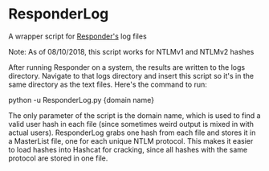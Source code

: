# ResponderLog
A wrapper script for [Responder's](https://github.com/SpiderLabs/Responder) log files

Note: As of 08/10/2018, this script works for NTLMv1 and NTLMv2 hashes

After running Responder on a system, the results are written to the logs directory. 
Navigate to that logs directory and insert this script so it's in the same directory 
as the text files. Here's the command to run:

python -u ResponderLog.py {domain name}

The only parameter of the script is the domain name, which is used to find a valid
user hash in each file (since sometimes weird output is mixed in with actual users).
ResponderLog grabs one hash from each file and stores it in a MasterList file, one
for each unique NTLM protocol. This makes it easier to load hashes into Hashcat for
cracking, since all hashes with the same protocol are stored in one file. 
